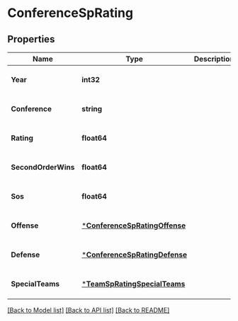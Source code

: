# ConferenceSpRating

## Properties
Name | Type | Description | Notes
------------ | ------------- | ------------- | -------------
**Year** | **int32** |  | [optional] [default to null]
**Conference** | **string** |  | [optional] [default to null]
**Rating** | **float64** |  | [optional] [default to null]
**SecondOrderWins** | **float64** |  | [optional] [default to null]
**Sos** | **float64** |  | [optional] [default to null]
**Offense** | [***ConferenceSpRatingOffense**](ConferenceSPRating_offense.md) |  | [optional] [default to null]
**Defense** | [***ConferenceSpRatingDefense**](ConferenceSPRating_defense.md) |  | [optional] [default to null]
**SpecialTeams** | [***TeamSpRatingSpecialTeams**](TeamSPRating_specialTeams.md) |  | [optional] [default to null]

[[Back to Model list]](../README.md#documentation-for-models) [[Back to API list]](../README.md#documentation-for-api-endpoints) [[Back to README]](../README.md)


